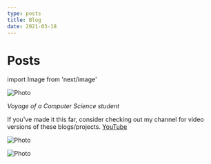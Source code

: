 ```yaml
---
type: posts 
title: Blog
date: 2021-03-18
---
```


# Posts

import Image from 'next/image'

<Image
  src="/images/mmk.png"
  alt="Photo"
  width={4592}
  height={1568}
  priority
  className="next-image"
/>

*Voyage of a Computer Science student*

If you've made it this far, consider checking out my channel for video versions of these blogs/projects. [YouTube](https://www.youtube.com/c/qxresearch)

<Image
  src="/images/qxr.png"
  alt="Photo"
  priority
  className="next-image"
/>

<Image
  src="/images/123.gif"
  alt="Photo"
  width={300}
  height={40}
  priority
  className="next-image"
/>
